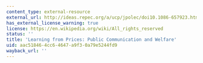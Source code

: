 ```yaml
---
content_type: external-resource
external_url: http://ideas.repec.org/a/ucp/jpolec/doi10.1086-657923.html
has_external_license_warning: true
license: https://en.wikipedia.org/wiki/All_rights_reserved
status: ''
title: 'Learning from Prices: Public Communication and Welfare'
uid: aac51846-4cc6-4647-a9f3-0a79e5244fd9
wayback_url: ''
---
```

